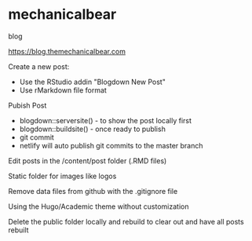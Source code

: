 # mechanicalbear
blog

https://blog.themechanicalbear.com

Create a new post:
* Use the RStudio addin "Blogdown New Post"
* Use rMarkdown file format

Pubish Post
* blogdown::serversite() - to show the post locally first
* blogdown::buildsite() - once ready to publish
* git commit 
* netlify will auto publish git commits to the master branch

Edit posts in the /content/post folder (.RMD files)

Static folder for images like logos

Remove data files from github with the .gitignore file

Using the Hugo/Academic theme without customization

Delete the public folder locally and rebuild to clear out and have all posts rebuilt

